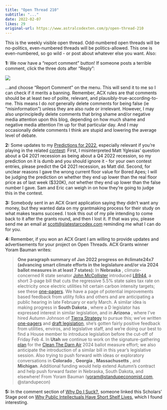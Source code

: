 ```yaml
---
title: "Open Thread 210"
subtitle: "..."
date: 2022-02-07
likes: 29
original-url: https://www.astralcodexten.com/p/open-thread-210
---
```

This is the weekly visible open thread. Odd-numbered open threads will be no-politics, even-numbered threads will be politics-allowed. This one is even-numbered, so go wild - or post about whatever else you want. Also:

 **1:** We now have a “report comment” button! If someone posts a terrible comment, click the three dots after “Reply”:

[![](https://substackcdn.com/image/fetch/w_1456,c_limit,f_auto,q_auto:good,fl_progressive:steep/https%3A%2F%2Fbucketeer-e05bbc84-baa3-437e-9518-adb32be77984.s3.amazonaws.com%2Fpublic%2Fimages%2Fb2f46fb1-b56a-466e-8f15-d7a92b3f1f9b_191x102.png)](https://substackcdn.com/image/fetch/f_auto,q_auto:good,fl_progressive:steep/https%3A%2F%2Fbucketeer-e05bbc84-baa3-437e-9518-adb32be77984.s3.amazonaws.com%2Fpublic%2Fimages%2Fb2f46fb1-b56a-466e-8f15-d7a92b3f1f9b_191x102.png)

…and choose “Report Comment” on the menu. This will send it to me so I can check if it merits a banning. Remember, ACX rules are that comments should be at least _two_ of polite, relevant, and plausibly-true-according-to-me. This means I do _not_ generally delete comments for being false (ie “misinformation”) unless they are also rude or irrelevant. However, I may also unprincipledly delete comments that bring shame and/or negative media attention upon this blog, depending on how much shame and negative media attention I’m up for that particular day. And I may occasionally delete comments I think are stupid and lowering the average level of debate.

 **2:** Some updates to my [Predictions for 2022](https://astralcodexten.substack.com/p/predictions-for-2022-contest), especially relevant if you’re playing in the related [contest](https://docs.google.com/document/d/1HZ3UC9JIuhFdlVM_xYtj60a6ba7elWGiAnROMobkFXM/edit): First, I misinterpreted Matt Yglesias’ question about a Q4 2021 recession as being about a Q4 2022 recession, so my prediction on it is dumb and you should ignore it - for your own contest entries, please predict the Q4 2021 recession, as Matt did. Second, for unclear reasons I gave the wrong current floor value for Bored Apes; I will be judging the prediction on whether they end up lower than the real floor price as of last week ($320K), _not_ whether they end up lower than the false number I gave. Sam and Eric can weigh in on how they’re going to judge this in the contest.

 **3:** Somebody sent in an ACX Grant application saying they didn’t want any money, but they wanted data on my grantmaking process for their study on what makes teams succeed. I took this out of my pile intending to come back to it after the grants round, and then I lost it. If that was you, please send me an email at scott@slatestarcodex.com reminding me what I can do for you.

 **4:** Remember, if you won an ACX Grant I am willing to provide updates and advertisements for your project on Open Threads. ACX Grants winner Yoram Bauman writes:

>  **One paragraph summary of Jan 2022 progress on #climate24x7 (advancing smart climate efforts in the legislature and/or via 2024 ballot measures in at least 7 states):** In **Nebraska** , climate-concerned R state senator [John McCollister](https://en.wikipedia.org/wiki/John_S._McCollister) introduced [LB944](https://nebraskalegislature.gov/bills/view_bill.php?DocumentID=46715), a short 3-page bill that cuts the regressive 5.5% state sales tax rate on electricity once electric utilities hit certain carbon intensity targets; see these [one-pagers](https://docs.google.com/document/d/1DWiVM4Ii-XJGsvk2z99pGbiQWUs5p27aXDCbI543N2Y/edit?usp=sharing). We have a page of potential improvements based feedback from utility folks and others and are anticipating a public hearing in late February or early March. A similar idea is making progress in **South Dakota** , where a D legislator has expressed interest in similar legislation, and in **Arizona** , where I’ve hired Autumn Johnson of [Tierra Strategy](https://tierrastrategy.com/) to pursue this; we’ve written [one-pagers](https://docs.google.com/document/d/1LBw0rQPa0s8Dd0Gp0BBbjPtvyOXuFQjOALVZ3hYNQ4o/edit?usp=sharing) and [draft legislation](https://docs.google.com/document/d/1IRUntuEY9VN-J3Seb96lQFsqF2OdlNuk/edit), she’s gotten fairly positive feedback from utilities, enviros, and legislative staff, and we’re doing our best to find a House member to introduce legislation before the cut-off of Friday Feb 4. In **Utah** we continue to work on the signature-gathering [plan](https://docs.google.com/document/d/1knZzp2aYdkmmfDVV24M-LBfNz1q0BvSITBReNVaKYY0/edit?usp=sharing) for the [Clean The Darn Air](https://www.cleanthedarnair.org/) 2024 ballot measure effort; we also anticipate the introduction of a similar bill in this year’s legislative session. Also trying to push forward with ideas or exploratory conversations in **Colorado** , **Georgia** , **Massachusetts** , and **Michigan**. Additional funding would help extend Autumn’s contract and help push forward faster in Nebraska, South Dakota, and elsewhere! From Yoram Bauman ([yoram@standupeconomist.com](mailto:yoram@standupeconomist.com), @standupecon)

 **5:** In the comment section of [Why Do I Suck?](https://astralcodexten.substack.com/p/why-do-i-suck), someone linked this Scholars’ Stage post on [Why Public Intellectuals Have Short Shelf Lives](https://scholars-stage.org/public-intellectuals-have-short-shelf-lives-but-why/), which I found interesting.
